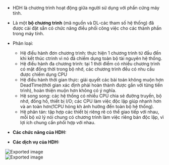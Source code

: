 - HDH là chương trình hoạt động giữa người sử dụng với phần cứng máy tính.
- Là một **bộ chương trình** (mã nguồn và DL-các tham số hệ thống) đã được cài đặt sẵn có chức năng điều phối công việc cho các thành phần trong máy tính.
- Phân loại:
    
    - Hệ điều hành đơn chương trình: thực hiện 1 chương trình từ đầu đến khi kết thúc ctrinh vì nó đã chiếm dụng toàn bộ tài nguyên hệ thống.
    - Hệ điều hành đa chương trình: tại 1 thời điểm có nhiều chương trình có mặt đồng thời trong bộ nhớ, các chương trình đều có nhu cầu được chiếm dụng CPU
    - Hệ điều hành thời gian thực: giải quyết các bài toán không muộn hơn DeadTime(thời gian xác định phải hoàn thành được gắn với từng tiến trình), hoàn thiện muộn hơn không có ý nghĩa.
    - Hệ song song: các hệ thống có nhiều CPU chia sẻ đường truyền, bộ nhớ, đồng hồ, thiết bị I/O; các CPU làm việc độc lập giúp nhanh hơn và an toàn hơn(1CPU hỏng kh ảnh hưởng đến toàn bộ hệ thống).
    - Hệ phân tán: tập hợp các thiết bị riêng rẽ có thể giao tiếp với nhau, mỗi bộ xử lý nói chung có chương trình làm việc riêng bán độc lập, vì lợi ích chung cần phối hợp với nhau.
      
    
- **Các chức năng của HDH:**
  
- **Các dịch vụ của HDH:**

  
![Exported image](Exported%20image%2020240225092728-0.png)  
![Exported image](Exported%20image%2020240225092728-1.png)